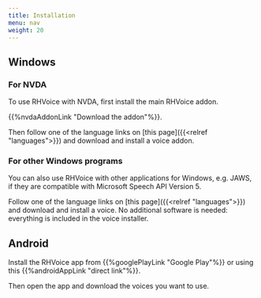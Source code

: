 ```yaml
---
title: Installation
menu: nav
weight: 20
---
```


## Windows

### For NVDA

To use RHVoice with NVDA, first install the main RHVoice addon.

{{%nvdaAddonLink "Download the addon"%}}.

Then follow one of the language links on [this page]({{<relref
"languages">}}) and download and install a voice addon.

### For other Windows programs

You can also use RHVoice with other applications for Windows, e.g.
JAWS, if they are compatible with Microsoft Speech API Version 5.

Follow one of the language links on [this page]({{<relref
"languages">}}) and download and install a voice. No additional
software is needed: everything is included in the voice installer.

## Android

Install the RHVoice app from {{%googlePlayLink "Google Play"%}} or
using this {{%androidAppLink "direct link"%}}.

Then open the app and download the voices you want to use.
